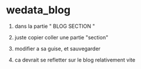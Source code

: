 # wedata_blog


1) dans la partie " BLOG SECTION "

2)  juste copier coller une partie "section"

3) modifier a sa guise, et sauvegarder

4) ca devrait se refletter sur le blog relativement vite
